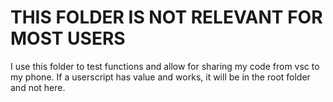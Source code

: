 # THIS FOLDER IS NOT RELEVANT FOR MOST USERS

I use this folder to test functions and allow for sharing my code from vsc to my phone. If a userscript has value and works, it will be in the root folder and not here.